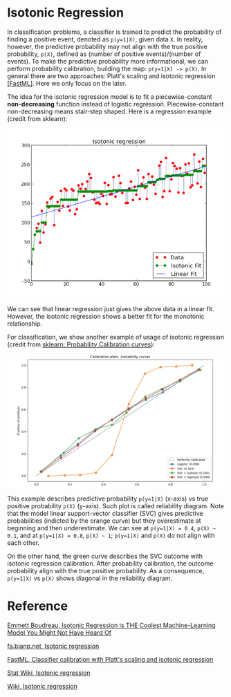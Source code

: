 


# Isotonic Regression

In classification problems, a classifier is trained to predict the probability of finding a positive event, denoted as `p(y=1|X)`, given data `X`. In reality, however, the predictive probability may not align with the true positive probability, `p(X)`, defined as (number of positive events)/(number of events). To make the predictive probability more informational, we can perform probability calibration, building the map: `p(y=1|X) -> p(X)`. In general there are two approaches: Platt's scaling and isotonic regression [[FastML]][Classifier calibration with Platt's scaling and isotonic regression]. Here we only focus on the later. 

The idea for the isotonic regression model is to fit a piecewise-constant **non-decreasing** function instead of logistic regression. Piecewise-constant non-decreasing means stair-step shaped. Here is a regression example (credit from sklearn):

![ir_plot](images/isotonic_regression_plot.png)

We can see that linear regression just gives the above data in a linear fit. However, the isotonic regression shows a better fit for the monotonic relationship. 

For classification, we show another example of usage of isotonic regression (credit from [sklearn: Probability Calibration curves](https://scikit-learn.org/stable/auto_examples/calibration/plot_calibration_curve.html#sphx-glr-auto-examples-calibration-plot-calibration-curve-py)):

![probability_calibration_plot](images/probability_calibration_curve.png)

This example describes predictive probability `p(y=1|X)` (x-axis) vs true positive probability `p(X)` (y-axis). Such plot is called reliability diagram. Note that the model linear support-vector classifier (SVC) gives predictive probabilities (indicted by the orange curve) but they overestimate at beginning and then underestimate. We can see at `p(y=1|X) = 0.4`, `p(X) ~ 0.1`, and at `p(y=1|X) = 0.8`, `p(X) ~ 1`; `p(y=1|X)` and `p(X)` do not align with each other. 

On the other hand, the green curve describes the SVC outcome with isotonic regression calibration. After probability calibration, the outcome probability align with the true positive probability. As a consequence, `p(y=1|X)` vs `p(X)` shows diagonal in the reliability diagram.










# Reference


[Isotonic Regression is THE Coolest Machine-Learning Model You Might Not Have Heard Of]: https://towardsdatascience.com/isotonic-regression-is-the-coolest-machine-learning-model-you-might-not-have-heard-of-3ce14afc6d1e
[Emmett Boudreau, Isotonic Regression is THE Coolest Machine-Learning Model You Might Not Have Heard Of](https://towardsdatascience.com/isotonic-regression-is-the-coolest-machine-learning-model-you-might-not-have-heard-of-3ce14afc6d1e)


[Isotonic regression]: http://fa.bianp.net/blog/2013/isotonic-regression/
[fa.bianp.net, Isotonic regression](http://fa.bianp.net/blog/2013/isotonic-regression/)


[Classifier calibration with Platt's scaling and isotonic regression]: http://fastml.com/classifier-calibration-with-platts-scaling-and-isotonic-regression/
[FastML, Classifier calibration with Platt's scaling and isotonic regression](http://fastml.com/classifier-calibration-with-platts-scaling-and-isotonic-regression/)


[Isotonic regression]: https://stat.fandom.com/wiki/Isotonic_regression
[Stat Wiki, Isotonic regression](https://stat.fandom.com/wiki/Isotonic_regression)


[Isotonic regression]: https://en.wikipedia.org/wiki/Isotonic_regression
[Wiki, Isotonic regression](https://en.wikipedia.org/wiki/Isotonic_regression)


